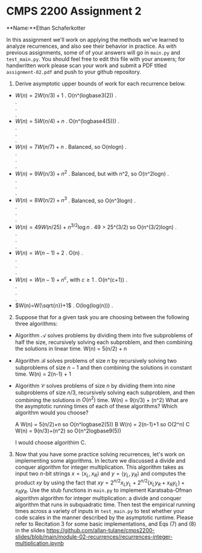 # CMPS 2200 Assignment 2

**Name:**Ethan Schaferkotter

In this assignment we'll work on applying the methods we've learned to analyze recurrences, and also see their behavior
in practice. As with previous
assignments, some of of your answers will go in `main.py` and `test_main.py`. You
should feel free to edit this file with your answers; for handwritten
work please scan your work and submit a PDF titled `assignment-02.pdf`
and push to your github repository.


1. Derive asymptotic upper bounds of work for each recurrence below.
  * $W(n)=2W(n/3)+1$
.  O(n^(logbase3(2))
.  
.  
.  
.  
  * $W(n)=5W(n/4)+n$
.  O(n^(logbase4(5)))
.  
.  
.  
.  
  * $W(n)=7W(n/7)+n$
.  Balanced, so O(nlogn)
.  
.  
.  
.  
  * $W(n)=9W(n/3)+n^2$
.  Balanced, but with n^2, so O(n^2logn)
.  
.  
.  
.  
  * $W(n)=8W(n/2)+n^3$
.  Balanced, so O(n^3logn)
.  
.  
.  
.  
  * $W(n)=49W(n/25)+n^{3/2}\log n$
.  49 > 25^(3/2) so O(n^(3/2)logn)
.  
.  
.  
.  
  * $W(n)=W(n-1)+2$
.  O(n)
.  
.  
.  
.  
  * $W(n)= W(n-1)+n^c$, with $c\geq 1$
.  O(n^(c+1))
.  
.  
.  
.  
  * $W(n)=W(\sqrt{n})+1$
.  O(log(log(n)))
.  

2. Suppose that for a given task you are choosing between the following three algorithms:

  * Algorithm $\mathcal{A}$ solves problems by dividing them into
      five subproblems of half the size, recursively solving each
      subproblem, and then combining the solutions in linear time.
      W(n) = 5(n/2) + n
  * Algorithm $\mathcal{B}$ solves problems of size $n$ by
      recursively solving two subproblems of size $n-1$ and then
      combining the solutions in constant time.
      W(n) = 2(n-1) + 1
  * Algorithm $\mathcal{C}$ solves problems of size $n$ by dividing
      them into nine subproblems of size $n/3$, recursively solving
      each subproblem, and then combining the solutions in $O(n^2)$
      time.
      W(n) = 9(n/3) + (n^2)
    What are the asymptotic running times of each of these algorithms?
    Which algorithm would you choose?

     A W(n) = 5(n/2)+n so O(n^logbase2(5))
    B W(n) = 2(n-1)+1 so O(2^n)
    C W(n) = 9(n/3)+(n^2) so O(n^2logbase9(5))

    I would choose algorithim C.

3. Now that you have some practice solving recurrences, let's work on
  implementing some algorithms. In lecture we discussed a divide and
  conquer algorithm for integer multiplication. This algorithm takes
  as input two $n$-bit strings $x = \langle x_L, x_R\rangle$ and
  $y=\langle y_L, y_R\rangle$ and computes the product $xy$ by using
  the fact that $xy = 2^{n/2}x_Ly_L + 2^{n/2}(x_Ly_R+x_Ry_L) +
  x_Ry_R.$ Use the
  stub functions in `main.py` to implement Karatsaba-Ofman algorithm algorithm for integer
  multiplication: a divide and conquer algorithm that runs in
  subquadratic time. Then test the empirical running times across a
  variety of inputs in `test_main.py` to test whether your code scales in the manner
  described by the asymptotic runtime. Please refer to Recitation 3 for some basic implementations, and Eqs (7) and (8) in the slides https://github.com/allan-tulane/cmps2200-slides/blob/main/module-02-recurrences/recurrences-integer-multiplication.ipynb
 
 


